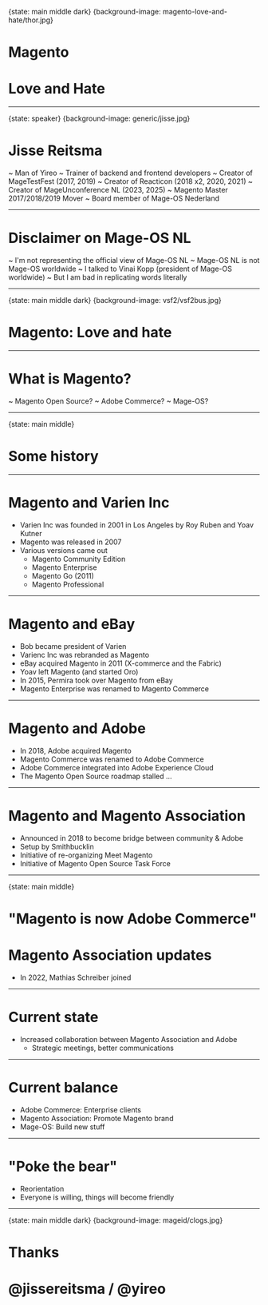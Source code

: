 {state: main middle dark}
{background-image: magento-love-and-hate/thor.jpg}
# Magento
# Love and Hate

---
{state: speaker}
{background-image: generic/jisse.jpg}
# Jisse Reitsma
~ Man of Yireo
~ Trainer of backend and frontend developers
~ Creator of MageTestFest (2017, 2019)
~ Creator of Reacticon (2018 x2, 2020, 2021)
~ Creator of MageUnconference NL (2023, 2025)
~ Magento Master 2017/2018/2019 Mover
~ Board member of Mage-OS Nederland

---
# Disclaimer on Mage-OS NL
~ I'm not representing the official view of Mage-OS NL
~ Mage-OS NL is not Mage-OS worldwide
~ I talked to Vinai Kopp (president of Mage-OS worldwide) 
~ But I am bad in replicating words literally

---
{state: main middle dark}
{background-image: vsf2/vsf2bus.jpg}
# Magento: Love and hate

---
# What is Magento?
~ Magento Open Source?
~ Adobe Commerce?
~ Mage-OS?

---
{state: main middle}
# Some history

---
# Magento and Varien Inc
- Varien Inc was founded in 2001 in Los Angeles by Roy Ruben and Yoav Kutner
- Magento was released in 2007
- Various versions came out
  - Magento Community Edition
  - Magento Enterprise
  - Magento Go (2011)
  - Magento Professional

---
# Magento and eBay
- Bob became president of Varien
- Varienc Inc was rebranded as Magento
- eBay acquired Magento in 2011 (X-commerce and the Fabric)
- Yoav left Magento (and started Oro)
- In 2015, Permira took over Magento from eBay
- Magento Enterprise was renamed to Magento Commerce

---
# Magento and Adobe
- In 2018, Adobe acquired Magento
- Magento Commerce was renamed to Adobe Commerce
- Adobe Commerce integrated into Adobe Experience Cloud
- The Magento Open Source roadmap stalled ...

---
# Magento and Magento Association
- Announced in 2018 to become bridge between community & Adobe
- Setup by Smithbucklin
- Initiative of re-organizing Meet Magento
- Initiative of Magento Open Source Task Force

---
{state: main middle}
# "Magento is now Adobe Commerce"

# Magento Association updates
- In 2022, Mathias Schreiber joined 

---
# Current state
- Increased collaboration between Magento Association and Adobe
  - Strategic meetings, better communications

---
# Current balance
- Adobe Commerce: Enterprise clients
- Magento Association: Promote Magento brand
- Mage-OS: Build new stuff

---
# "Poke the bear"
- Reorientation
- Everyone is willing, things will become friendly


---
{state: main middle dark}
{background-image: mageid/clogs.jpg}
# Thanks
# @jissereitsma / @yireo
